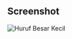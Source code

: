 ## Screenshot

![Huruf Besar Kecil](https://github.com/galihap76/latihan-pertemuan-6/assets/83481679/8fff6bf7-2718-44ec-a66e-011a38ec32f4)
